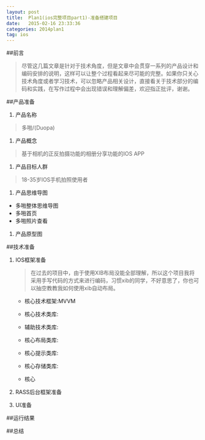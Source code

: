 ```yaml
---
layout: post
title:  Plan1(ios完整项目part1)-准备搭建项目
date:   2015-02-16 23:33:36
categories: 2014plan1
tag: ios
---
```


##前言

> 尽管这几篇文章是针对于技术角度，但是文章中会贯穿一系列的产品设计和编码安排的说明，这样可以让整个过程看起来尽可能的完整。如果你只关心技术角度或者学习技术，可以忽略产品相关设计，直接看关于技术部分的编码和实践，在写作过程中会出现错误和理解偏差，欢迎指正批评，谢谢。

##产品准备

 1. 产品名称

 > 多啪/(Duopa)

 1. 产品概念

 > 基于相机的正反拍摄功能的相册分享功能的IOS APP

 1. 产品目标人群

 > 18-35岁IOS手机拍照使用者

 1. 产品思维导图

 * 多啪整体思维导图
 * 多啪首页
 * 多啪照片查看

 1. 产品原型图
 



##技术准备

 1. IOS框架准备

 	> 在过去的项目中，由于使用XIB布局没能全部理解，所以这个项目我将采用手写代码的方式来进行编码，习惯xib的同学，不好意思了，你也可以抽空教教我如何使用xib自动布局。

 	* 核心技术框架:MVVM

 	* 核心技术类库:

 	* 辅助技术类库:

 	* 核心布局类库:

 	* 核心提示类库:

 	* 核心存储类库:

 	* 核心

 1. RASS后台框架准备
 1. UI准备

##运行结果





##总结